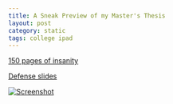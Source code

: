 ```yaml
---
title: A Sneak Preview of my Master's Thesis
layout: post
category: static
tags: college ipad
---
```


[150 pages of insanity](http://dl.dropbox.com/u/360865/thesis/iPathCase.pdf)

[Defense slides](http://dl.dropbox.com/u/360865/thesis/slides.pdf)

[![Screenshot](http://dl.dropbox.com/u/360865/steveasleep/ipathcase-kegg-thumb.png)](http://dl.dropbox.com/u/360865/steveasleep/ipathcase-kegg.png)
